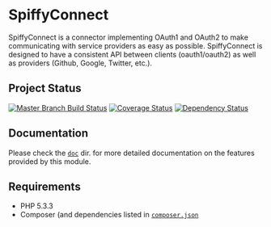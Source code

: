# SpiffyConnect

SpiffyConnect is a connector implementing OAuth1 and OAuth2 to make communicating with service providers as easy as
possible. SpiffyConnect is designed to have a consistent API between clients (oauth1/oauth2) as well as providers
(Github, Google, Twitter, etc.).

## Project Status
[![Master Branch Build Status](https://secure.travis-ci.org/spiffyjr/spiffy-connect.png?branch=master)](http://travis-ci.org/spiffyjr/spiffy-connect)
[![Coverage Status](https://coveralls.io/repos/spiffyjr/spiffy-connect/badge.png?branch=master)](https://coveralls.io/r/spiffyjr/spiffy-connect?branch=master)
[![Dependency Status](https://www.versioneye.com/user/projects/51adf3da33f9dd0002007e85/badge.png)](https://www.versioneye.com/user/projects/51adf3da33f9dd0002007e85)

## Documentation

Please check the [`doc`](https://github.com/spiffyjr/spiffy-connect/tree/master/doc) dir.
for more detailed documentation on the features provided by this module.

## Requirements

* PHP 5.3.3
* Composer (and dependencies listed in [`composer.json`](https://github.com/spiffyjr/spiffy-connect/tree/master/composer.json)